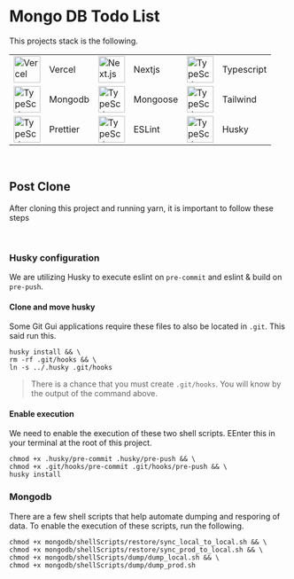 # Mongo DB Todo List

This projects stack is the following.

<table>
  <tr>
    <td><img src="https://skillicons.dev/icons?i=vercel" width="48" height="48" alt="Vercel" /></td>
    <td>Vercel</td>
    <td><img src="https://skillicons.dev/icons?i=nextjs" width="48" height="48" alt="Next.js" /></td>
    <td>Nextjs</td>
    <td><img src="https://skillicons.dev/icons?i=ts" width="48" height="48" alt="TypeScript" /></td>
    <td>Typescript</td>
  </tr>
  <tr>
    <td><img src="https://skillicons.dev/icons?i=mongodb" width="48" height="48" alt="TypeScript" /></td>
    <td>Mongodb</td>
    <td><img src="https://github.com/PhilipRurka/todo-with-mongodb/blob/main/readme-assets/mongoose.png?raw=true" width="48" height="48" alt="TypeScript" /></td>
    <td>Mongoose</td>
    <td><img src="https://skillicons.dev/icons?i=tailwind" width="48" height="48" alt="TypeScript" /></td>
    <td>Tailwind</td>
  </tr>
  <tr>
    <td><img src="https://github.com/PhilipRurka/todo-with-mongodb/blob/main/readme-assets/prettier.png?raw=true" width="48" height="48" alt="TypeScript" /></td>
    <td>Prettier</td>
    <td><img src="https://github.com/PhilipRurka/todo-with-mongodb/blob/main/readme-assets/eslint.png?raw=true" width="48" height="48" alt="TypeScript" /></td>
    <td>ESLint</td>
    <td><img src="https://github.com/PhilipRurka/todo-with-mongodb/blob/main/readme-assets/husky.png?raw=true" width="48" height="48" alt="TypeScript" /></td>
    <td>Husky</td>
  </tr>
</table>

<br/>

## Post Clone

After cloning this project and running yarn, it is important to follow these steps

<br/>

### Husky configuration

We are utilizing Husky to execute eslint on `pre-commit` and eslint & build on `pre-push`.

#### Clone and move husky

Some Git Gui applications require these files to also be located in `.git`. This said run this.

```shell
husky install && \
rm -rf .git/hooks && \
ln -s ../.husky .git/hooks
```

> There is a chance that you must create `.git/hooks`. You will know by the output of the command above.

#### Enable execution

We need to enable the execution of these two shell scripts. EEnter this in your terminal at the root of this project.

```shell
chmod +x .husky/pre-commit .husky/pre-push && \
chmod +x .git/hooks/pre-commit .git/hooks/pre-push && \
husky install
```

### Mongodb

There are a few shell scripts that help automate dumping and resporing of data. To enable the execution of these scripts, run the following.

```shell
chmod +x mongodb/shellScripts/restore/sync_local_to_local.sh && \
chmod +x mongodb/shellScripts/restore/sync_prod_to_local.sh && \
chmod +x mongodb/shellScripts/dump/dump_local.sh && \
chmod +x mongodb/shellScripts/dump/dump_prod.sh
```
